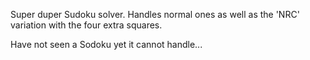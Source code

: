 Super duper Sudoku solver. Handles normal ones as well as the 'NRC' variation with the four extra squares.

Have not seen a Sodoku yet it cannot handle...
